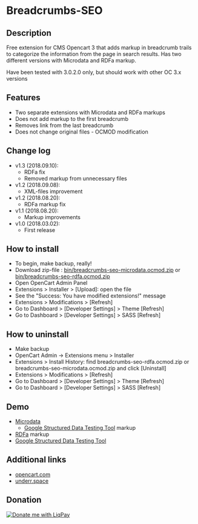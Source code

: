 # Breadcrumbs-SEO

## Description
Free extension for CMS Opencart 3 that adds markup in breadcrumb trails to categorize the information from the page in search results. Has two different versions with Microdata and RDFa markup.

Have been tested with 3.0.2.0 only, but should work with other OC 3.x versions

## Features
* Two separate extensions with Microdata and RDFa markups
* Does not add markup to the first breadcrumb
* Removes link from the last breadcrumb
* Does not change original files - OCMOD modification

## Change log
* v1.3 (2018.09.10):
  * RDFa fix
  * Removed markup from unnecessary files
* v1.2 (2018.09.08):
  * XML-files improvement
* v1.2 (2018.08.20):
  * RDFa markup fix
* v1.1 (2018.08.20):
  * Markup improvements
* v1.0 (2018.03.02):
  * First release

## How to install
* To begin, make backup, really!
* Download zip-file : [bin/breadcrumbs-seo-microdata.ocmod.zip](https://github.com/underr-ua/ocmod3-breadcrumbs-seo/raw/master/bin/breadcrumbs-seo-microdata.ocmod.zip)
    or [bin/breadcrumbs-seo-rdfa.ocmod.zip](https://github.com/underr-ua/ocmod3-breadcrumbs-seo/raw/master/bin/breadcrumbs-seo-rdfa.ocmod.zip)
* Open OpenCart Admin Panel
* Extensions > Installer > [Upload]: open the file
* See the "Success: You have modified extensions!" message
* Extensions > Modifications > [Refresh]
* Go to Dashboard > [Developer Settings] > Theme [Refresh]
* Go to Dashboard > [Developer Settings] > SASS [Refresh]

## How to uninstall
* Make backup
* OpenCart Admin -> Extensions menu > Installer
* Extensions > Install History: find breadcrumbs-seo-rdfa.ocmod.zip or breadcrumbs-seo-microdata.ocmod.zip and click [Uninstall]
* Extensions > Modifications > [Refresh]
* Go to Dashboard > [Developer Settings] > Theme [Refresh]
* Go to Dashboard > [Developer Settings] > SASS [Refresh]

## Demo
* [Microdata](http://051c5f20.freevar.com/www/microdata)
  * [Google Structured Data Testing Tool](https://search.google.com/structured-data/testing-tool/u/0/#url=http%3A%2F%2F051c5f20.freevar.com%2Fwww%2Fmicrodata%2Findex.php%3Froute%3Dproduct%2Fproduct%26path%3D18%26product_id%3D47) markup
* [RDFa](http://051c5f20.freevar.com/www/rdfa) markup
* [Google Structured Data Testing Tool](https://search.google.com/structured-data/testing-tool/u/0/#url=http%3A%2F%2F051c5f20.freevar.com%2Fwww%2Frdfa%2Findex.php%3Froute%3Dproduct%2Fproduct%26path%3D18%26product_id%3D47)

## Additional links
* [opencart.com](https://www.opencart.com/index.php?route=marketplace/extension/info&extension_id=33396)
* [underr.space](https://underr.space/notes/projects/project-002.html)

## Donation
<a href='https://www.liqpay.ua/en/checkout/card/underr' target='_blank'><img src='https://image.ibb.co/nA3HoS/liqpay.png' border='0' alt='Donate me with LiqPay'/></a>
